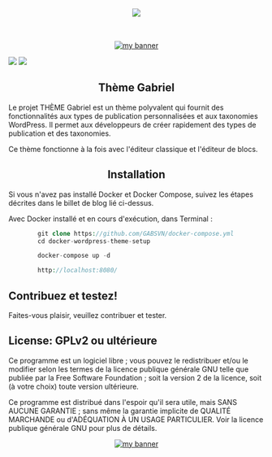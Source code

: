 <!-- -------awesome badge-------------------------------------- -->

<div align="center">
  <br /><br />
  <a href="https://gabsvn.ch"><img src="https://awesome.re/badge-flat.svg" /></a>
  <br /><br /><br />
</div>
<!------------------------------------------------------- -->


<!-- BANNIERE Wordpress CPT Project -->
<!------------------------------------------------------- -->

<p align="center">
  <a href="https://www.gabsvn.ch/" target="_blank" rel="noreferrer"><img src="https://user-images.githubusercontent.com/99598124/178707439-7b9dfaa0-adbe-4eb8-a869-d3b108c14ce1.gif" alt="my banner"></a>
</p>

<!-- --------------------------------------------------- -->

<!-- -------Badges Wordpress et PHP license 7 - 8 -------------------------------------- -->

![](https://img.shields.io/badge/Cms-Wordpress-informational?style=flat&logo=Wordpress&color=336791)
![](https://img.shields.io/badge/Code-Php-informational?style=flat&logo=Php&color=336791)
<!------------------------------------------------------- -->

<h2 align="center">
Thème Gabriel
</h2> 

Le projet THÈME Gabriel est un thème polyvalent qui fournit des fonctionnalités aux types de publication personnalisées et aux taxonomies WordPress. Il permet aux développeurs de créer rapidement des types de publication et des taxonomies.

Ce thème fonctionne à la fois avec l'éditeur classique et l'éditeur de blocs.

<h2 align="center">
Installation
</h2> 

Si vous n'avez pas installé Docker et Docker Compose, suivez les étapes décrites dans le billet de blog lié ci-dessus.

Avec Docker installé et en cours d'exécution, dans Terminal :

```php
		git clone https://github.com/GABSVN/docker-compose.yml
		cd docker-wordpress-theme-setup		
```

```php
		docker-compose up -d
```

```php
		http://localhost:8080/
```

## Contribuez et testez! ##

Faites-vous plaisir, veuillez contribuer et tester.

## License: GPLv2 ou ultérieure ##

Ce programme est un logiciel libre ; vous pouvez le redistribuer et/ou le modifier selon les termes de la licence publique générale GNU telle que publiée par la Free Software Foundation ; soit la version 2 de la licence, soit (à votre choix) toute version ultérieure.

Ce programme est distribué dans l'espoir qu'il sera utile, mais SANS AUCUNE GARANTIE ; sans même la garantie implicite de QUALITÉ MARCHANDE ou d'ADÉQUATION À UN USAGE PARTICULIER. Voir la licence publique générale GNU pour plus de détails.



<p align="center">
  <a href="https://www.gabsvn.ch/" target="_blank" rel="noreferrer"><img src="https://user-images.githubusercontent.com/99598124/177351635-51da0f6b-bd80-461d-bb3c-513397d6137d.gif" alt="my banner"></a>
</p>




